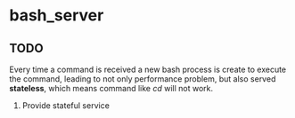 # bash_server

## TODO
Every time a command is received a new bash process is create to execute the command, leading to not only performance problem, but also served **stateless**, which means command like *cd* will not work. 

1. Provide stateful service
